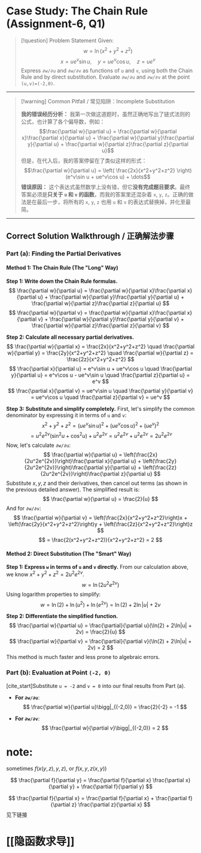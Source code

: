 # Case Study: The Chain Rule (Assignment-6, Q1)

> [!question] Problem Statement
> Given:
> $$w=\ln(x^{2}+y^{2}+z^{2})$$
> $$x=ue^{v}\sin u, \quad y=ue^{v}\cos u, \quad z=ue^{v}$$
> Express `∂w/∂u` and `∂w/∂v` as functions of `u` and `v`, using both the Chain Rule and by direct substitution. 
> Evaluate `∂w/∂u` and `∂w/∂v` at the point `(u,v)=(-2,0)`. 

---

> [!warning] Common Pitfall / 常见陷阱：Incomplete Substitution
> 
> **我的错误经历分析：**
> 我第一次做这道题时，虽然正确地写出了链式法则的公式，也计算了各个偏导数，例如：
> $$\frac{\partial w}{\partial u} = \frac{\partial w}{\partial x}\frac{\partial x}{\partial u} + \frac{\partial w}{\partial y}\frac{\partial y}{\partial u} + \frac{\partial w}{\partial z}\frac{\partial z}{\partial u}$$
> 但是，在代入后，我的答案停留在了类似这样的形式：
> $$\frac{\partial w}{\partial u} = \left( \frac{2x}{x^2+y^2+z^2} \right) (e^v\sin u + ue^v\cos u) + \dots$$
> **错误原因：** 这个表达式虽然数学上没有错，但它**没有完成题目要求**。最终答案必须是**只关于 `u` 和 `v` 的函数**，而我的答案里还混杂着 `x`, `y`, `z`。正确的做法是在最后一步，将所有的 `x`, `y`, `z` 也用 `u` 和 `v` 的表达式替换掉，并化至最简。

---

## Correct Solution Walkthrough / 正确解法步骤

### Part (a): Finding the Partial Derivatives

#### Method 1: The Chain Rule (The "Long" Way)

**Step 1: Write down the Chain Rule formulas.**
$$ \frac{\partial w}{\partial u} = \frac{\partial w}{\partial x}\frac{\partial x}{\partial u} + \frac{\partial w}{\partial y}\frac{\partial y}{\partial u} + \frac{\partial w}{\partial z}\frac{\partial z}{\partial u} $$
$$ \frac{\partial w}{\partial v} = \frac{\partial w}{\partial x}\frac{\partial x}{\partial v} + \frac{\partial w}{\partial y}\frac{\partial y}{\partial v} + \frac{\partial w}{\partial z}\frac{\partial z}{\partial v} $$

**Step 2: Calculate all necessary partial derivatives.**
$$ \frac{\partial w}{\partial x} = \frac{2x}{x^2+y^2+z^2} \quad \frac{\partial w}{\partial y} = \frac{2y}{x^2+y^2+z^2} \quad \frac{\partial w}{\partial z} = \frac{2z}{x^2+y^2+z^2} $$
$$ \frac{\partial x}{\partial u} = e^v\sin u + ue^v\cos u \quad \frac{\partial y}{\partial u} = e^v\cos u - ue^v\sin u \quad \frac{\partial z}{\partial u} = e^v $$
$$ \frac{\partial x}{\partial v} = ue^v\sin u \quad \frac{\partial y}{\partial v} = ue^v\cos u \quad \frac{\partial z}{\partial v} = ue^v $$

**Step 3: Substitute and simplify completely.**
First, let's simplify the common denominator by expressing it in terms of `u` and `v`:
$$ x^2+y^2+z^2 = (ue^v\sin u)^2 + (ue^v\cos u)^2 + (ue^v)^2 $$
$$ = u^2e^{2v}(\sin^2 u + \cos^2 u) + u^2e^{2v} = u^2e^{2v} + u^2e^{2v} = 2u^2e^{2v} $$
Now, let's calculate `∂w/∂u`:
$$ \frac{\partial w}{\partial u} = \left(\frac{2x}{2u^2e^{2v}}\right)\frac{\partial x}{\partial u} + \left(\frac{2y}{2u^2e^{2v}}\right)\frac{\partial y}{\partial u} + \left(\frac{2z}{2u^2e^{2v}}\right)\frac{\partial z}{\partial u} $$
Substitute $x, y, z$ and their derivatives, then cancel out terms (as shown in the previous detailed answer). The simplified result is:
$$ \frac{\partial w}{\partial u} = \frac{2}{u} $$
And for `∂w/∂v`:
$$ \frac{\partial w}{\partial v} = \left(\frac{2x}{x^2+y^2+z^2}\right)x + \left(\frac{2y}{x^2+y^2+z^2}\right)y + \left(\frac{2z}{x^2+y^2+z^2}\right)z $$
$$ = \frac{2(x^2+y^2+z^2)}{x^2+y^2+z^2} = 2 $$

#### Method 2: Direct Substitution (The "Smart" Way)

**Step 1: Express `w` in terms of `u` and `v` directly.**
From our calculation above, we know $x^2+y^2+z^2 = 2u^2e^{2v}$.
$$ w = \ln(2u^2e^{2v}) $$
Using logarithm properties to simplify:
$$ w = \ln(2) + \ln(u^2) + \ln(e^{2v}) = \ln(2) + 2\ln|u| + 2v $$

**Step 2: Differentiate the simplified function.**
$$ \frac{\partial w}{\partial u} = \frac{\partial}{\partial u}(\ln(2) + 2\ln|u| + 2v) = \frac{2}{u} $$
$$ \frac{\partial w}{\partial v} = \frac{\partial}{\partial v}(\ln(2) + 2\ln|u| + 2v) = 2 $$
This method is much faster and less prone to algebraic errors.

### Part (b): Evaluation at Point `(-2, 0)`

[cite_start]Substitute `u = -2` and `v = 0` into our final results from Part (a). 

* **For `∂w/∂u`**:
    $$ \frac{\partial w}{\partial u}\bigg|_{(-2,0)} = \frac{2}{-2} = -1 $$

* **For `∂w/∂v`**:
    $$ \frac{\partial w}{\partial v}\bigg|_{(-2,0)} = 2 $$

# note:
sometimes $f(x(y,z), y, z)$, or $f(x, y, z(x,y))$

$$
\frac{\partial f}{\partial y} = \frac{\partial f}{\partial x} \frac{\partial x}{\partial y} + \frac{\partial f}{\partial y}
$$

$$
\frac{\partial f}{\partial x} = \frac{\partial f}{\partial x} + \frac{\partial f}{\partial z} \frac{\partial z}{\partial x}
$$
见下链接
# [[隐函数求导]]